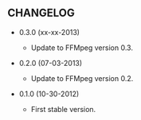 CHANGELOG
---------

* 0.3.0 (xx-xx-2013)

  * Update to FFMpeg version 0.3.

* 0.2.0 (07-03-2013)

  * Update to FFMpeg version 0.2.

* 0.1.0 (10-30-2012)

  * First stable version.
